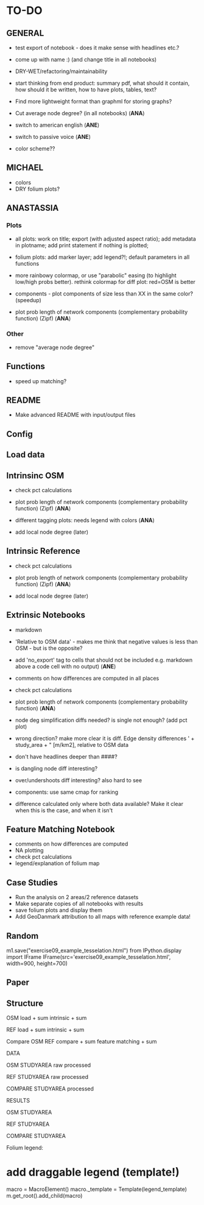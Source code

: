 # TO-DO

## GENERAL

- test export of notebook - does it make sense with headlines etc.?

- come up with name :) (and change title in all notebooks)

- DRY-WET/refactoring/maintainability

- start thinking from end product: summary pdf, what should it contain, how should it be written, how to have plots, tables, text?

- Find more lightweight format than graphml for storing graphs?

- Cut average node degree? (in all notebooks) (**ANA**)

- switch to american english (**ANE**)
- switch to passive voice (**ANE**)

- color scheme??

## MICHAEL

- colors
- DRY folium plots?

## ANASTASSIA

### Plots

- all plots: work on title; export (with adjusted aspect ratio); add metadata in plotname; add print statement if nothing is plotted;

- folium plots: add marker layer; add legend?!; default parameters in all functions
- more rainbowy colormap, or use "parabolic" easing (to highlight low/high probs better). rethink colormap for diff plot: red=OSM is better
- components - plot components of size less than XX in the same color? (speedup)

- plot prob length of network components (complementary probability function) (Zipf) (**ANA**)

### Other

- remove "average node degree"

## Functions

- speed up matching?

## README

- Make advanced README with input/output files

## Config

## Load data

## Intrinsinc OSM

- check pct calculations

- plot prob length of network components (complementary probability function) (Zipf) (**ANA**)
- different tagging plots: needs legend with colors (**ANA**)

- add local node degree (later)

## Intrinsic Reference

- check pct calculations

- plot prob length of network components (complementary probability function) (Zipf) (**ANA**)
- add local node degree (later)

## Extrinsic Notebooks

- markdown

- 'Relative to OSM data' - makes me think that negative values is less than OSM - but is the opposite?

- add 'no_export' tag to cells that should not be included e.g. markdown above a code cell with no output) (**ANE**)

- comments on how differences are computed in all places

- check pct calculations

- plot prob length of network components (complementary probability function) (**ANA**)

- node deg simplification diffs needed? is single not enough? (add pct plot)

- wrong direction? make more clear it is diff. Edge density differences ' + study_area + " [m/km2], relative to OSM data

- don't have headlines deeper than ####?
- is dangling node diff interesting?
- over/undershoots diff interesting? also hard to see
- components: use same cmap for ranking
- difference calculated only where both data available? Make it clear when this is the case, and when it isn't

## Feature Matching Notebook

- comments on how differences are computed
- NA plotting
- check pct calculations
- legend/explanation of folium map

## Case Studies

- Run the analysis on 2 areas/2 reference datasets
- Make separate copies of all notebooks with results
- save folium plots and display them
- Add GeoDanmark attribution to all maps with reference example data!

## Random

m1.save("exercise09_example_tesselation.html")
from IPython.display import IFrame
IFrame(src='exercise09_example_tesselation.html', width=900, height=700)

## Paper

## Structure

OSM
load + sum
intrinsic + sum

REF
load + sum
intrinsic + sum

Compare OSM REF
compare + sum
feature matching + sum

DATA

OSM
STUDYAREA
raw
processed

REF
STUDYAREA
raw
processed

COMPARE
STUDYAREA
processed

RESULTS

OSM
STUDYAREA

REF
STUDYAREA

COMPARE
STUDYAREA

Folium legend:

# add draggable legend (template!)

macro = MacroElement()
macro._template = Template(legend_template)
m.get_root().add_child(macro)
